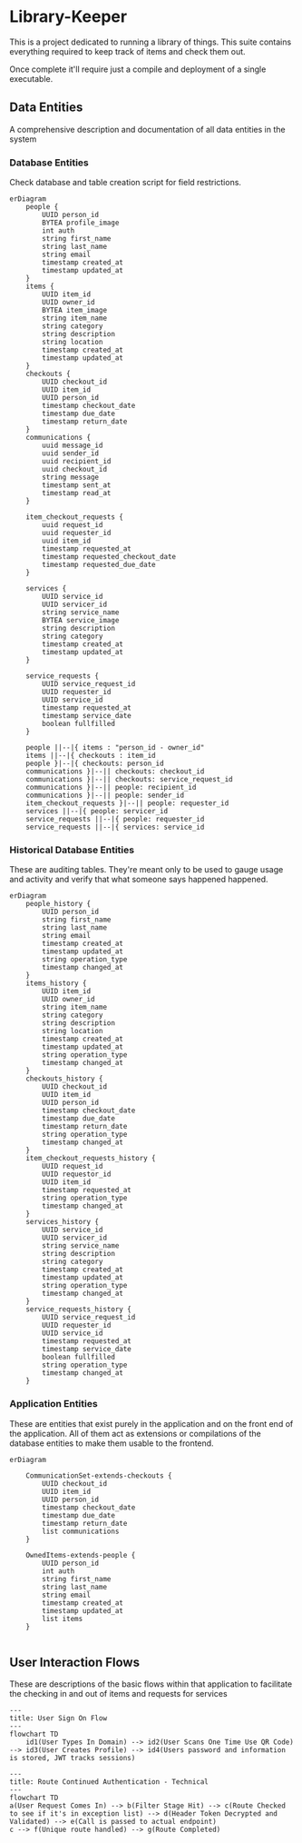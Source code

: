 # Library-Keeper

This is a project dedicated to running a library of things. This suite contains everything required to keep track of items and check them out. 

Once complete it'll require just a compile and deployment of a single executable.

## Data Entities

A comprehensive description and documentation of all data entities in the system

### Database Entities
Check database and table creation script for field restrictions.
```mermaid
erDiagram
    people {
        UUID person_id
        BYTEA profile_image
        int auth
        string first_name
        string last_name
        string email
        timestamp created_at
        timestamp updated_at
    }
    items {
        UUID item_id
        UUID owner_id
        BYTEA item_image
        string item_name
        string category
        string description
        string location
        timestamp created_at
        timestamp updated_at
    }
    checkouts {
        UUID checkout_id
        UUID item_id
        UUID person_id
        timestamp checkout_date
        timestamp due_date
        timestamp return_date
    }
    communications {
        uuid message_id
        uuid sender_id
        uuid recipient_id
        uuid checkout_id
        string message
        timestamp sent_at
        timestamp read_at
    }
    
    item_checkout_requests {
        uuid request_id
        uuid requester_id
        uuid item_id
        timestamp requested_at
        timestamp requested_checkout_date
        timestamp requested_due_date
    }
    
    services {
        UUID service_id
        UUID servicer_id
        string service_name
        BYTEA service_image
        string description
        string category
        timestamp created_at
        timestamp updated_at
    }
    
    service_requests {
        UUID service_request_id
        UUID requester_id
        UUID service_id
        timestamp requested_at
        timestamp service_date
        boolean fullfilled
    }
    
    people ||--|{ items : "person_id - owner_id"
    items ||--|{ checkouts : item_id
    people }|--|{ checkouts: person_id
    communications }|--|| checkouts: checkout_id
    communications }|--|| checkouts: service_request_id
    communications }|--|| people: recipient_id
    communications }|--|| people: sender_id
    item_checkout_requests }|--|| people: requester_id
    services ||--|{ people: servicer_id
    service_requests ||--|{ people: requester_id
    service_requests ||--|{ services: service_id
```

### Historical Database Entities
These are auditing tables. They're meant only to be used to gauge usage and activity and verify that what someone says happened happened. 

```mermaid
erDiagram
    people_history {
        UUID person_id
        string first_name
        string last_name
        string email
        timestamp created_at
        timestamp updated_at
        string operation_type
        timestamp changed_at
    }
    items_history {
        UUID item_id
        UUID owner_id
        string item_name
        string category
        string description
        string location
        timestamp created_at
        timestamp updated_at
        string operation_type
        timestamp changed_at
    }
    checkouts_history {
        UUID checkout_id
        UUID item_id
        UUID person_id
        timestamp checkout_date
        timestamp due_date
        timestamp return_date
        string operation_type
        timestamp changed_at
    }
    item_checkout_requests_history {
        UUID request_id
        UUID requestor_id
        UUID item_id
        timestamp requested_at
        string operation_type
        timestamp changed_at
    }
    services_history {
        UUID service_id
        UUID servicer_id
        string service_name
        string description
        string category
        timestamp created_at
        timestamp updated_at
        string operation_type
        timestamp changed_at
    }
    service_requests_history {
        UUID service_request_id
        UUID requester_id
        UUID service_id
        timestamp requested_at
        timestamp service_date
        boolean fullfilled
        string operation_type
        timestamp changed_at
    }
```

### Application Entities
These are entities that exist purely in the application and on the front end of the application. All of them act as extensions
or compilations of the database entities to make them usable to the frontend. 
```mermaid
erDiagram

    CommunicationSet-extends-checkouts {
        UUID checkout_id
        UUID item_id
        UUID person_id
        timestamp checkout_date
        timestamp due_date
        timestamp return_date
        list communications
    }
    
    OwnedItems-extends-people {
        UUID person_id
        int auth
        string first_name
        string last_name
        string email
        timestamp created_at
        timestamp updated_at
        list items
    }
    
```

## User Interaction Flows 

These are descriptions of the basic flows within that application to facilitate the checking in and out of items and requests for services


```mermaid
---
title: User Sign On Flow
---
flowchart TD
    id1(User Types In Domain) --> id2(User Scans One Time Use QR Code) --> id3(User Creates Profile) --> id4(Users password and information is stored, JWT tracks sessions)
```

```mermaid
---
title: Route Continued Authentication - Technical
---
flowchart TD 
a(User Request Comes In) --> b(Filter Stage Hit) --> c(Route Checked to see if it's in exception list) --> d(Header Token Decrypted and Validated) --> e(Call is passed to actual endpoint)
c --> f(Unique route handled) --> g(Route Completed)
```


